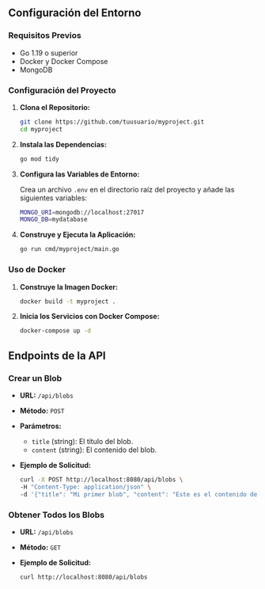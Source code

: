 
## Configuración del Entorno

### Requisitos Previos

- Go 1.19 o superior
- Docker y Docker Compose
- MongoDB

### Configuración del Proyecto

1. **Clona el Repositorio:**

    ```sh
    git clone https://github.com/tuusuario/myproject.git
    cd myproject
    ```

2. **Instala las Dependencias:**

    ```sh
    go mod tidy
    ```

3. **Configura las Variables de Entorno:**

    Crea un archivo `.env` en el directorio raíz del proyecto y añade las siguientes variables:

    ```sh
    MONGO_URI=mongodb://localhost:27017
    MONGO_DB=mydatabase
    ```

4. **Construye y Ejecuta la Aplicación:**

    ```sh
    go run cmd/myproject/main.go
    ```

### Uso de Docker

1. **Construye la Imagen Docker:**

    ```sh
    docker build -t myproject .
    ```

2. **Inicia los Servicios con Docker Compose:**

    ```sh
    docker-compose up -d
    ```

## Endpoints de la API

### Crear un Blob

- **URL:** `/api/blobs`
- **Método:** `POST`
- **Parámetros:**
  - `title` (string): El título del blob.
  - `content` (string): El contenido del blob.

- **Ejemplo de Solicitud:**

    ```sh
    curl -X POST http://localhost:8080/api/blobs \
    -H "Content-Type: application/json" \
    -d '{"title": "Mi primer blob", "content": "Este es el contenido de mi primer blob."}'
    ```

### Obtener Todos los Blobs

- **URL:** `/api/blobs`
- **Método:** `GET`

- **Ejemplo de Solicitud:**

    ```sh
    curl http://localhost:8080/api/blobs
    ```
